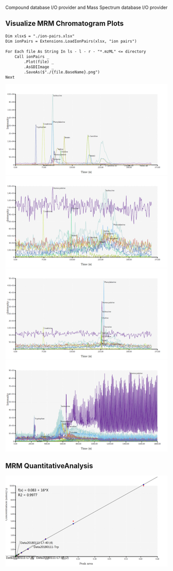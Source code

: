 Compound database I/O provider and Mass Spectrum database I/O provider

## Visualize MRM Chromatogram Plots

```vbnet
Dim xlsx$ = "./ion-pairs.xlsx"
Dim ionPairs = Extensions.LoadIonPairs(xlsx, "ion pairs")

For Each file As String In ls - l - r - "*.mzML" <= directory
    Call ionPairs _
		.Plot(file) _
		.AsGDIImage _
		.SaveAs($"./{file.BaseName}.png")
Next
```

![](./Data20180111-L7-40(4).png)
![](./Data20180111-L7-40(5).png)
![](./Data20180111-L7-40(6).png)
![](./Data20180111-WASH.png)

## MRM QuantitativeAnalysis

![](HMDB0000925.png)